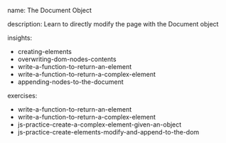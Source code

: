 name: The Document Object

description: Learn to directly modify the page with the Document object

insights:
  - creating-elements
  - overwriting-dom-nodes-contents
  - write-a-function-to-return-an-element
  - write-a-function-to-return-a-complex-element
  - appending-nodes-to-the-document

exercises:
  - write-a-function-to-return-an-element
  - write-a-function-to-return-a-complex-element
  - js-practice-create-a-complex-element-given-an-object
  - js-practice-create-elements-modify-and-append-to-the-dom
